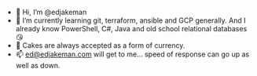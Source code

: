 - 👋 Hi, I’m @edjakeman
- 🌱 I’m currently learning git, terraform, ansible and GCP generally.  And I already know PowerShell, C#, Java and old school relational databases 😘
- 🎂 Cakes are always accepted as a form of currency.
- 📫 ed@edjakeman.com will get to me... speed of response can go up as well as down.
